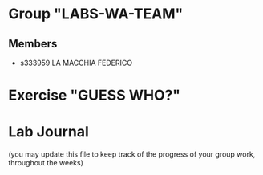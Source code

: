# Group "LABS-WA-TEAM"

## Members
- s333959 LA MACCHIA FEDERICO

# Exercise "GUESS WHO?"

# Lab Journal
(you may update this file to keep track of the progress of your group work, throughout the weeks)
